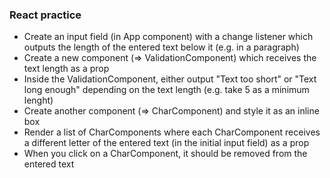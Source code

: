 ### React practice

* Create an input field (in App component) with a change listener which outputs the length of the entered text below it (e.g. in a paragraph)
* Create a new component (=> ValidationComponent) which receives the text length as a prop
* Inside the ValidationComponent, either output "Text too short" or "Text long enough" depending on the text length (e.g. take 5 as a minimum lenght)
* Create another component (=> CharComponent) and style it as an inline box
* Render a list of CharComponents where each CharComponent receives a different letter of the entered text (in the initial input field) as a prop
* When you click on a CharComponent, it should be removed from the entered text
